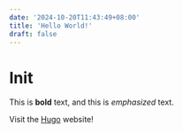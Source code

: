 ```yaml
---
date: '2024-10-20T11:43:49+08:00'
title: 'Hello World!'
draft: false
---
```


# Init

This is **bold** text, and this is *emphasized* text.

Visit the [Hugo](https://gohugo.io) website!
